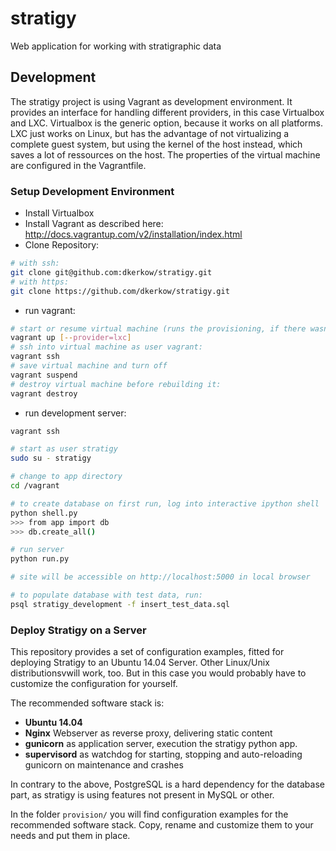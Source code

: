 stratigy
========

Web application for working with stratigraphic data

Development
-----------

The stratigy project is using Vagrant as development environment. It
provides an interface for handling different providers, in this case
Virtualbox and LXC. Virtualbox is the generic option, because it works
on all platforms. LXC just works on Linux, but has the advantage of not
virtualizing a complete guest system, but using the kernel of the host
instead, which saves a lot of ressources on the host.
The properties of the virtual machine are configured in the Vagrantfile.

### Setup Development Environment

 - Install Virtualbox
 - Install Vagrant as described here: http://docs.vagrantup.com/v2/installation/index.html
 - Clone Repository:

 ```bash
 # with ssh:
 git clone git@github.com:dkerkow/stratigy.git
 # with https:
 git clone https://github.com/dkerkow/stratigy.git
 ```

 - run vagrant:

 ```bash
 # start or resume virtual machine (runs the provisioning, if there wasnt a saved state) :
 vagrant up [--provider=lxc]
 # ssh into virtual machine as user vagrant:
 vagrant ssh
 # save virtual machine and turn off
 vagrant suspend
 # destroy virtual machine before rebuilding it:
 vagrant destroy
 ```

 - run development server:

 ```bash
 vagrant ssh

 # start as user stratigy
 sudo su - stratigy

 # change to app directory
 cd /vagrant

 # to create database on first run, log into interactive ipython shell
 python shell.py
 >>> from app import db
 >>> db.create_all()

 # run server
 python run.py

 # site will be accessible on http://localhost:5000 in local browser

 # to populate database with test data, run:
 psql stratigy_development -f insert_test_data.sql
 ```

### Deploy Stratigy on a Server

This repository provides a set of configuration examples, fitted for deploying Stratigy to an Ubuntu 14.04 Server. Other Linux/Unix distributionsvwill work, too. But in this case you would probably have to customize the configuration for yourself.

The recommended software stack is:

 - **Ubuntu 14.04**
 - **Nginx** Webserver as reverse proxy, delivering static content
 - **gunicorn** as application server, execution the stratigy python app.
 - **supervisord** as watchdog for starting, stopping and auto-reloading gunicorn on maintenance and crashes

In contrary to the above, PostgreSQL is a hard dependency for the database part, as stratigy is using features not present in MySQL or other.

In the folder `provision/` you will find configuration examples for the recommended software stack. Copy, rename and customize them to your needs and put them in place.
